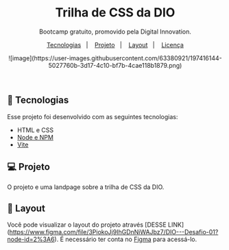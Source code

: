 <h1 align="center">Trilha de CSS da DIO</h1>
<p align="center">
  Bootcamp gratuito, promovido pela Digital Innovation.
</p>

<p align="center">
  <a href="#-tecnologias">Tecnologias</a>&nbsp;&nbsp;&nbsp;|&nbsp;&nbsp;&nbsp;
  <a href="#-projeto">Projeto</a>&nbsp;&nbsp;&nbsp;|&nbsp;&nbsp;&nbsp;
  <a href="#-layout">Layout</a>&nbsp;&nbsp;&nbsp;|&nbsp;&nbsp;&nbsp;
  <a href="#memo-licença">Licença</a>
</p>

<p align="center">
 ![image](https://user-images.githubusercontent.com/63380921/197416144-5027760b-3d17-4c10-bf7b-4cae118b1879.png)
</p>

<br>

## 🚀 Tecnologias

Esse projeto foi desenvolvido com as seguintes tecnologias:

- HTML e CSS
- [Node e NPM](https://nodejs.org/)
- [Vite](https://vitejs.dev/)

## 💻 Projeto

O projeto e uma landpage sobre a trilha de CSS da DIO. 

## 🔖 Layout

Você pode visualizar o layout do projeto através [DESSE LINK] (https://www.figma.com/file/3PiokoJj9IhGDnNiWAJbz7/DIO---Desafio-01?node-id=2%3A6). É necessário ter conta no [Figma](https://figma.com) 
para acessá-lo.


